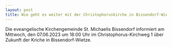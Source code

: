 ```yaml
---
layout: post
title: Wie geht es weiter mit der Christophoruskirche in Bissendorf-Wietze 
---
```

Die eveangelische Kirchengemeinde St. Michaelis Bissendorf informiert am Mittwoch, den 07.06.2023 um 18:00 Uhr im Christophorus-Kirchweg 1 über Zukunft der Kriche in Bissendorf-Wietze.

